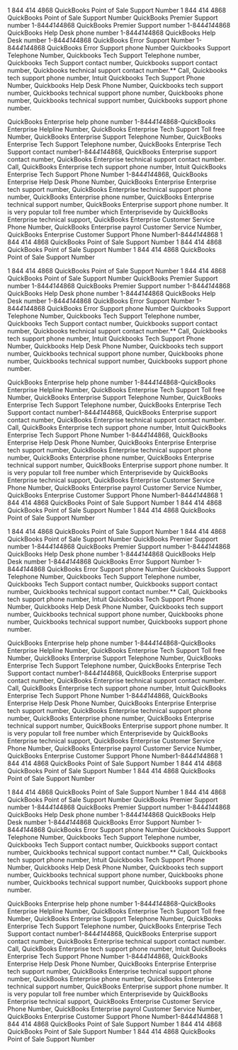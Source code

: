 1 844 414 4868 QuickBooks Point of Sale Support Number
1 844 414 4868 QuickBooks Point of Sale Support Number
QuickBooks Premier Support number 1-844*414*4868 QuickBooks Premier Support number 1-844*414*4868 QuickBooks Help Desk phone number 1-844*414*4868 QuickBooks Help Desk number 1-844*414*4868 QuickBooks Error Support Number 1-844*414*4868 QuickBooks Error Support phone Number
Quickbooks Support Telephone Number, Quickbooks Tech Support Telephone number, Quickbooks Tech Support contact number, Quickbooks support contact number, Quickbooks technical support contact number.** Call, Quickbooks tech support phone number, Intuit Quickbooks Tech Support Phone Number, Quickbooks Help Desk Phone Number, Quickbooks tech support number, Quickbooks technical support phone number, Quickbooks phone number, Quickbooks technical support number, Quickbooks support phone number.

QuickBooks Enterprise help phone number 1-844*414*4868-QuickBooks Enterprise Helpline Number, QuickBooks Enterprise Tech Support Toll free Number, QuickBooks Enterprise Support Telephone Number, QuickBooks Enterprise Tech Support Telephone number, QuickBooks Enterprise Tech Support contact number1-844*414*4868, QuickBooks Enterprise support contact number, QuickBooks Enterprise technical support contact number. Call, QuickBooks Enterprise tech support phone number, Intuit QuickBooks Enterprise Tech Support Phone Number 1-844*414*4868, QuickBooks Enterprise Help Desk Phone Number, QuickBooks Enterprise Enterprise tech support number, QuickBooks Enterprise technical support phone number, QuickBooks Enterprise phone number, QuickBooks Enterprise technical support number, QuickBooks Enterprise support phone number. It is very popular toll free number which Enterprisevide by QuickBooks Enterprise technical support, QuickBooks Enterprise Customer Service Phone Number, QuickBooks Enterprise payrol Customer Service Number, QuickBooks Enterprise Customer Support Phone Number1-844*414*4868
1 844 414 4868 QuickBooks Point of Sale Support Number
1 844 414 4868 QuickBooks Point of Sale Support Number
1 844 414 4868 QuickBooks Point of Sale Support Number

1 844 414 4868 QuickBooks Point of Sale Support Number
1 844 414 4868 QuickBooks Point of Sale Support Number
QuickBooks Premier Support number 1-844*414*4868 QuickBooks Premier Support number 1-844*414*4868 QuickBooks Help Desk phone number 1-844*414*4868 QuickBooks Help Desk number 1-844*414*4868 QuickBooks Error Support Number 1-844*414*4868 QuickBooks Error Support phone Number
Quickbooks Support Telephone Number, Quickbooks Tech Support Telephone number, Quickbooks Tech Support contact number, Quickbooks support contact number, Quickbooks technical support contact number.** Call, Quickbooks tech support phone number, Intuit Quickbooks Tech Support Phone Number, Quickbooks Help Desk Phone Number, Quickbooks tech support number, Quickbooks technical support phone number, Quickbooks phone number, Quickbooks technical support number, Quickbooks support phone number.

QuickBooks Enterprise help phone number 1-844*414*4868-QuickBooks Enterprise Helpline Number, QuickBooks Enterprise Tech Support Toll free Number, QuickBooks Enterprise Support Telephone Number, QuickBooks Enterprise Tech Support Telephone number, QuickBooks Enterprise Tech Support contact number1-844*414*4868, QuickBooks Enterprise support contact number, QuickBooks Enterprise technical support contact number. Call, QuickBooks Enterprise tech support phone number, Intuit QuickBooks Enterprise Tech Support Phone Number 1-844*414*4868, QuickBooks Enterprise Help Desk Phone Number, QuickBooks Enterprise Enterprise tech support number, QuickBooks Enterprise technical support phone number, QuickBooks Enterprise phone number, QuickBooks Enterprise technical support number, QuickBooks Enterprise support phone number. It is very popular toll free number which Enterprisevide by QuickBooks Enterprise technical support, QuickBooks Enterprise Customer Service Phone Number, QuickBooks Enterprise payrol Customer Service Number, QuickBooks Enterprise Customer Support Phone Number1-844*414*4868
1 844 414 4868 QuickBooks Point of Sale Support Number
1 844 414 4868 QuickBooks Point of Sale Support Number
1 844 414 4868 QuickBooks Point of Sale Support Number

1 844 414 4868 QuickBooks Point of Sale Support Number
1 844 414 4868 QuickBooks Point of Sale Support Number
QuickBooks Premier Support number 1-844*414*4868 QuickBooks Premier Support number 1-844*414*4868 QuickBooks Help Desk phone number 1-844*414*4868 QuickBooks Help Desk number 1-844*414*4868 QuickBooks Error Support Number 1-844*414*4868 QuickBooks Error Support phone Number
Quickbooks Support Telephone Number, Quickbooks Tech Support Telephone number, Quickbooks Tech Support contact number, Quickbooks support contact number, Quickbooks technical support contact number.** Call, Quickbooks tech support phone number, Intuit Quickbooks Tech Support Phone Number, Quickbooks Help Desk Phone Number, Quickbooks tech support number, Quickbooks technical support phone number, Quickbooks phone number, Quickbooks technical support number, Quickbooks support phone number.

QuickBooks Enterprise help phone number 1-844*414*4868-QuickBooks Enterprise Helpline Number, QuickBooks Enterprise Tech Support Toll free Number, QuickBooks Enterprise Support Telephone Number, QuickBooks Enterprise Tech Support Telephone number, QuickBooks Enterprise Tech Support contact number1-844*414*4868, QuickBooks Enterprise support contact number, QuickBooks Enterprise technical support contact number. Call, QuickBooks Enterprise tech support phone number, Intuit QuickBooks Enterprise Tech Support Phone Number 1-844*414*4868, QuickBooks Enterprise Help Desk Phone Number, QuickBooks Enterprise Enterprise tech support number, QuickBooks Enterprise technical support phone number, QuickBooks Enterprise phone number, QuickBooks Enterprise technical support number, QuickBooks Enterprise support phone number. It is very popular toll free number which Enterprisevide by QuickBooks Enterprise technical support, QuickBooks Enterprise Customer Service Phone Number, QuickBooks Enterprise payrol Customer Service Number, QuickBooks Enterprise Customer Support Phone Number1-844*414*4868
1 844 414 4868 QuickBooks Point of Sale Support Number
1 844 414 4868 QuickBooks Point of Sale Support Number
1 844 414 4868 QuickBooks Point of Sale Support Number

1 844 414 4868 QuickBooks Point of Sale Support Number
1 844 414 4868 QuickBooks Point of Sale Support Number
QuickBooks Premier Support number 1-844*414*4868 QuickBooks Premier Support number 1-844*414*4868 QuickBooks Help Desk phone number 1-844*414*4868 QuickBooks Help Desk number 1-844*414*4868 QuickBooks Error Support Number 1-844*414*4868 QuickBooks Error Support phone Number
Quickbooks Support Telephone Number, Quickbooks Tech Support Telephone number, Quickbooks Tech Support contact number, Quickbooks support contact number, Quickbooks technical support contact number.** Call, Quickbooks tech support phone number, Intuit Quickbooks Tech Support Phone Number, Quickbooks Help Desk Phone Number, Quickbooks tech support number, Quickbooks technical support phone number, Quickbooks phone number, Quickbooks technical support number, Quickbooks support phone number.

QuickBooks Enterprise help phone number 1-844*414*4868-QuickBooks Enterprise Helpline Number, QuickBooks Enterprise Tech Support Toll free Number, QuickBooks Enterprise Support Telephone Number, QuickBooks Enterprise Tech Support Telephone number, QuickBooks Enterprise Tech Support contact number1-844*414*4868, QuickBooks Enterprise support contact number, QuickBooks Enterprise technical support contact number. Call, QuickBooks Enterprise tech support phone number, Intuit QuickBooks Enterprise Tech Support Phone Number 1-844*414*4868, QuickBooks Enterprise Help Desk Phone Number, QuickBooks Enterprise Enterprise tech support number, QuickBooks Enterprise technical support phone number, QuickBooks Enterprise phone number, QuickBooks Enterprise technical support number, QuickBooks Enterprise support phone number. It is very popular toll free number which Enterprisevide by QuickBooks Enterprise technical support, QuickBooks Enterprise Customer Service Phone Number, QuickBooks Enterprise payrol Customer Service Number, QuickBooks Enterprise Customer Support Phone Number1-844*414*4868
1 844 414 4868 QuickBooks Point of Sale Support Number
1 844 414 4868 QuickBooks Point of Sale Support Number
1 844 414 4868 QuickBooks Point of Sale Support Number